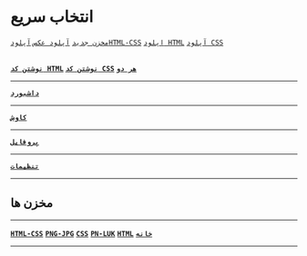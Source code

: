 # انتخاب سریع
 
<a href="https://github.com/new">``مخزن جدید``</a>‌
<a href="https://github.com/raminrodbri/PNG-JPG/upload">``آپلود عکس``</a>
<a href="https://github.com/raminrodbri/HTML-CSS/upload/">``آپلودHTML-CSS``</a>
‌<a href="https://github.com/raminrodbri/HTML/upload">``اپلود HTML``</a>
‌<a href="https://github.com/raminrodbri/CSS/upload/">``آپلود CSS``</a>
##
**<a href="">``نوشتن کد HTML``</a>
<a href="">``نوشتن کد CSS``</a>
<a href="https://github.com/raminrodbri/HTML-CSS">``هر دو``</a>**
***
**<a href="https://github.com/dashboard">``داشبورد``</a>**
***
**<a href="https://github.com/explore">``کاوش``</a>**
***
**<a href="https://github.com/settings/profile">``پروفایل``</a>**
***
**<a href="https://github.com/settings">``تنظیمات``</a>**
***
## مخزن ها 
***
**<a href="https://github.com/raminrodbri/HTML5-CSS">``HTML-CSS``</a>**
**<a href="https://github.com/raminrodbri/PNG-JPG">``PNG-JPG``</a>**
**<a href="https://github.com/raminrodbri/css">``CSS``</a>**
**<a href="https://github.com/raminrodbri/pn-luk">``PN-LUK``</a>**
**<a href="https://github.com/raminrodbri/HTML">``HTML``</a>**
**<a href="https://github.com/raminrodbri">``خانه``</a>**
***
